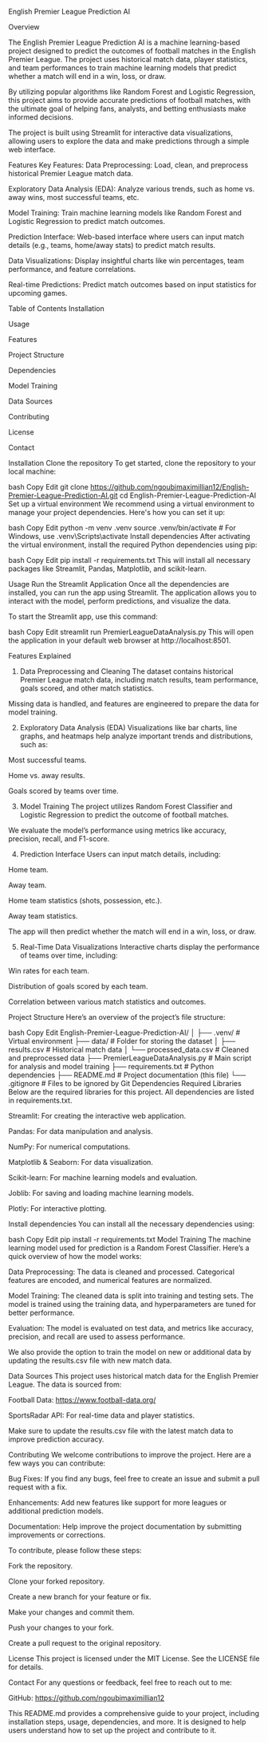 
English Premier League Prediction AI


Overview


The English Premier League Prediction AI is a machine learning-based project designed to predict the outcomes of football matches in the English Premier League. The project uses historical match data, player statistics, and team performances to train machine learning models that predict whether a match will end in a win, loss, or draw.

By utilizing popular algorithms like Random Forest and Logistic Regression, this project aims to provide accurate predictions of football matches, with the ultimate goal of helping fans, analysts, and betting enthusiasts make informed decisions.

The project is built using Streamlit for interactive data visualizations, allowing users to explore the data and make predictions through a simple web interface.

Features
Key Features:
Data Preprocessing: Load, clean, and preprocess historical Premier League match data.

Exploratory Data Analysis (EDA): Analyze various trends, such as home vs. away wins, most successful teams, etc.

Model Training: Train machine learning models like Random Forest and Logistic Regression to predict match outcomes.

Prediction Interface: Web-based interface where users can input match details (e.g., teams, home/away stats) to predict match results.

Data Visualizations: Display insightful charts like win percentages, team performance, and feature correlations.

Real-time Predictions: Predict match outcomes based on input statistics for upcoming games.

Table of Contents
Installation

Usage

Features

Project Structure

Dependencies

Model Training

Data Sources

Contributing

License

Contact

Installation
Clone the repository
To get started, clone the repository to your local machine:

bash
Copy
Edit
git clone https://github.com/ngoubimaximillian12/English-Premier-League-Prediction-AI.git
cd English-Premier-League-Prediction-AI
Set up a virtual environment
We recommend using a virtual environment to manage your project dependencies. Here's how you can set it up:

bash
Copy
Edit
python -m venv .venv
source .venv/bin/activate  # For Windows, use .venv\Scripts\activate
Install dependencies
After activating the virtual environment, install the required Python dependencies using pip:

bash
Copy
Edit
pip install -r requirements.txt
This will install all necessary packages like Streamlit, Pandas, Matplotlib, and scikit-learn.

Usage
Run the Streamlit Application
Once all the dependencies are installed, you can run the app using Streamlit. The application allows you to interact with the model, perform predictions, and visualize the data.

To start the Streamlit app, use this command:

bash
Copy
Edit
streamlit run PremierLeagueDataAnalysis.py
This will open the application in your default web browser at http://localhost:8501.

Features Explained
1. Data Preprocessing and Cleaning
The dataset contains historical Premier League match data, including match results, team performance, goals scored, and other match statistics.

Missing data is handled, and features are engineered to prepare the data for model training.

2. Exploratory Data Analysis (EDA)
Visualizations like bar charts, line graphs, and heatmaps help analyze important trends and distributions, such as:

Most successful teams.

Home vs. away results.

Goals scored by teams over time.

3. Model Training
The project utilizes Random Forest Classifier and Logistic Regression to predict the outcome of football matches.

We evaluate the model’s performance using metrics like accuracy, precision, recall, and F1-score.

4. Prediction Interface
Users can input match details, including:

Home team.

Away team.

Home team statistics (shots, possession, etc.).

Away team statistics.

The app will then predict whether the match will end in a win, loss, or draw.

5. Real-Time Data Visualizations
Interactive charts display the performance of teams over time, including:

Win rates for each team.

Distribution of goals scored by each team.

Correlation between various match statistics and outcomes.

Project Structure
Here’s an overview of the project’s file structure:

bash
Copy
Edit
English-Premier-League-Prediction-AI/
│
├── .venv/                          # Virtual environment
├── data/                            # Folder for storing the dataset
│   ├── results.csv                  # Historical match data
│   └── processed_data.csv           # Cleaned and preprocessed data
├── PremierLeagueDataAnalysis.py     # Main script for analysis and model training
├── requirements.txt                 # Python dependencies
├── README.md                        # Project documentation (this file)
└── .gitignore                       # Files to be ignored by Git
Dependencies
Required Libraries
Below are the required libraries for this project. All dependencies are listed in requirements.txt.

Streamlit: For creating the interactive web application.

Pandas: For data manipulation and analysis.

NumPy: For numerical computations.

Matplotlib & Seaborn: For data visualization.

Scikit-learn: For machine learning models and evaluation.

Joblib: For saving and loading machine learning models.

Plotly: For interactive plotting.

Install dependencies
You can install all the necessary dependencies using:

bash
Copy
Edit
pip install -r requirements.txt
Model Training
The machine learning model used for prediction is a Random Forest Classifier. Here’s a quick overview of how the model works:

Data Preprocessing: The data is cleaned and processed. Categorical features are encoded, and numerical features are normalized.

Model Training: The cleaned data is split into training and testing sets. The model is trained using the training data, and hyperparameters are tuned for better performance.

Evaluation: The model is evaluated on test data, and metrics like accuracy, precision, and recall are used to assess performance.

We also provide the option to train the model on new or additional data by updating the results.csv file with new match data.

Data Sources
This project uses historical match data for the English Premier League. The data is sourced from:

Football Data: https://www.football-data.org/

SportsRadar API: For real-time data and player statistics.

Make sure to update the results.csv file with the latest match data to improve prediction accuracy.

Contributing
We welcome contributions to improve the project. Here are a few ways you can contribute:

Bug Fixes: If you find any bugs, feel free to create an issue and submit a pull request with a fix.

Enhancements: Add new features like support for more leagues or additional prediction models.

Documentation: Help improve the project documentation by submitting improvements or corrections.

To contribute, please follow these steps:

Fork the repository.

Clone your forked repository.

Create a new branch for your feature or fix.

Make your changes and commit them.

Push your changes to your fork.

Create a pull request to the original repository.

License
This project is licensed under the MIT License. See the LICENSE file for details.

Contact
For any questions or feedback, feel free to reach out to me:


GitHub: https://github.com/ngoubimaximillian12

This README.md provides a comprehensive guide to your project, including installation steps, usage, dependencies, and more. It is designed to help users understand how to set up the project and contribute to it.
